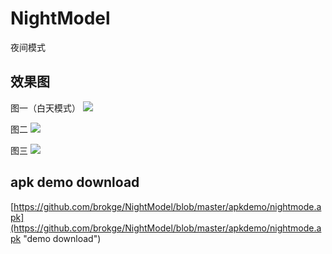 # NightModel
夜间模式
## 效果图 
图一（白天模式）
![](https://github.com/brokge/NightModel/blob/master/screenshot/day.png)

图二
![](https://github.com/brokge/NightModel/blob/master/screenshot/night.png)

图三
![](https://github.com/brokge/NightModel/blob/master/screenshot/main.png)


## apk demo download 
[https://github.com/brokge/NightModel/blob/master/apkdemo/nightmode.apk](https://github.com/brokge/NightModel/blob/master/apkdemo/nightmode.apk "demo download")
